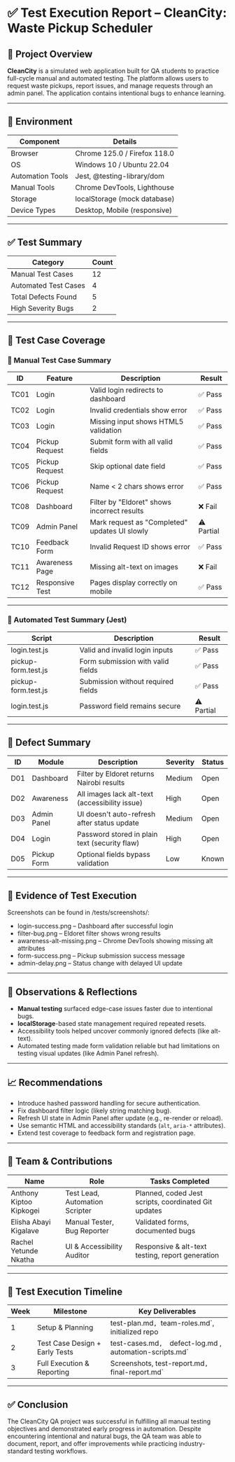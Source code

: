 # ✅ Test Execution Report – CleanCity: Waste Pickup Scheduler

## 📌 Project Overview
**CleanCity** is a simulated web application built for QA students to practice full-cycle manual and automated testing. The platform allows users to request waste pickups, report issues, and manage requests through an admin panel. The application contains intentional bugs to enhance learning.

---

## 🔧 Environment

| Component          | Details                      |
|-------------------|------------------------------|
| Browser           | Chrome 125.0 / Firefox 118.0 |
| OS                | Windows 10 / Ubuntu 22.04    |
| Automation Tools  | Jest, @testing-library/dom   |
| Manual Tools      | Chrome DevTools, Lighthouse  |
| Storage           | localStorage (mock database) |
| Device Types      | Desktop, Mobile (responsive) |

---

## ✅ Test Summary

| Category            | Count |
|---------------------|-------|
| Manual Test Cases   | 12    |
| Automated Test Cases| 4     |
| Total Defects Found | 5     |
| High Severity Bugs  | 2     |

---

## 📝 Test Case Coverage

### 🔹 Manual Test Case Summary

| ID   | Feature         | Description                                      | Result     |
|------|-----------------|--------------------------------------------------|------------|
| TC01 | Login           | Valid login redirects to dashboard              | ✅ Pass     |
| TC02 | Login           | Invalid credentials show error                  | ✅ Pass     |
| TC03 | Login           | Missing input shows HTML5 validation            | ✅ Pass     |
| TC04 | Pickup Request  | Submit form with all valid fields               | ✅ Pass     |
| TC05 | Pickup Request  | Skip optional date field                        | ✅ Pass     |
| TC06 | Pickup Request  | Name < 2 chars shows error                      | ✅ Pass     |
| TC08 | Dashboard       | Filter by "Eldoret" shows incorrect results     | ❌ Fail     |
| TC09 | Admin Panel     | Mark request as "Completed" updates UI slowly   | ⚠️ Partial  |
| TC10 | Feedback Form   | Invalid Request ID shows error                  | ✅ Pass     |
| TC11 | Awareness Page  | Missing alt-text on images                      | ❌ Fail     |
| TC12 | Responsive Test | Pages display correctly on mobile               | ✅ Pass     |

---

### 🔹 Automated Test Summary (Jest)

| Script               | Description                             | Result |
|----------------------|-----------------------------------------|--------|
| login.test.js       | Valid and invalid login inputs          | ✅ Pass |
| pickup-form.test.js | Form submission with valid fields       | ✅ Pass |
| pickup-form.test.js | Submission without required fields      | ✅ Pass |
| login.test.js       | Password field remains secure           | ⚠️ Partial |

---

## 🐞 Defect Summary

| ID   | Module        | Description                                      | Severity | Status |
|------|---------------|--------------------------------------------------|----------|--------|
| D01  | Dashboard     | Filter by Eldoret returns Nairobi results        | Medium   | Open   |
| D02  | Awareness     | All images lack alt-text (accessibility issue)   | High     | Open   |
| D03  | Admin Panel   | UI doesn't auto-refresh after status update      | Medium   | Open   |
| D04  | Login         | Password stored in plain text (security flaw)    | High     | Open   |
| D05  | Pickup Form   | Optional fields bypass validation                | Low      | Known  |

---

## 📸 Evidence of Test Execution

Screenshots can be found in /tests/screenshots/:

- login-success.png – Dashboard after successful login
- filter-bug.png – Eldoret filter shows wrong results
- awareness-alt-missing.png – Chrome DevTools showing missing alt attributes
- form-success.png – Pickup submission success message
- admin-delay.png – Status change with delayed UI update

---

## 🧠 Observations & Reflections

- **Manual testing** surfaced edge-case issues faster due to intentional bugs.
- **localStorage**-based state management required repeated resets.
- Accessibility tools helped uncover commonly ignored defects (like alt-text).
- Automated testing made form validation reliable but had limitations on testing visual updates (like Admin Panel refresh).

---

## 📈 Recommendations

- Introduce hashed password handling for secure authentication.
- Fix dashboard filter logic (likely string matching bug).
- Refresh UI state in Admin Panel after update (e.g., re-render or reload).
- Use semantic HTML and accessibility standards (`alt`, `aria-*` attributes).
- Extend test coverage to feedback form and registration page.

---

## 👥 Team & Contributions

| Name                     | Role                         | Tasks Completed                                      |
|--------------------------|------------------------------|-----------------------------------------------------|
| Anthony Kiptoo Kipkogei  | Test Lead, Automation Scripter| Planned, coded Jest scripts, coordinated Git updates|
| Elisha Abayi Kigalave    | Manual Tester, Bug Reporter   | Validated forms, documented bugs                    |
| Rachel Yetunde Nkatha    | UI & Accessibility Auditor    | Responsive & alt-text testing, report generation    |

---

## 📅 Test Execution Timeline

| Week | Milestone                         | Key Deliverables                                      |
|------|----------------------------------|--------------------------------------------------------|
| 1    | Setup & Planning                 | test-plan.md`, `team-roles.md`, initialized repo     |
| 2    | Test Case Design + Early Tests  | test-cases.md`,  `defect-log.md , automation-scripts.md` |
| 3    | Full Execution & Reporting      | Screenshots, test-report.md`, `final-report.md`      |

---

## ✅ Conclusion

The CleanCity QA project was successful in fulfilling all manual testing objectives and demonstrated early progress in automation. Despite encountering intentional and natural bugs, the QA team was able to document, report, and offer improvements while practicing industry-standard testing workflows.


